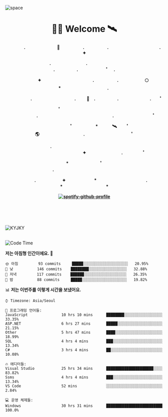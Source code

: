 ![space](https://user-images.githubusercontent.com/93513959/153272999-db6423b1-a80f-4b72-bf4c-7be2c9d6d328.png)



<h1 align="center">👨‍🚀 Welcome  🛰︎</h1>
<h4 align='center'>
<p align="center">　　　　.　　　　　　  　🌠　　　   　. 　　　　　.　　　　　　　　　　　  . 　　　 　       ✦     </p>
<p align="center">.　　　　　　　　.　　  　　　　  　 　　　　　　　　　　　.　　　　　.　　　　   　 ﾟ             　.        </p>
<p align="center">　　　　✦　　　　　  　　　　    　. 　　　　　.　　　　　　🌕　*　　　　　　　　　　  . 　　　 　            </p>
<p align="center">　　  　         　　. 　　　　   　 　　　.     　   　🚀　.　　　　　.　　　   　　　 .             　 ﾟ   </p>
<p align="center">　　ﾟ　　　　　　　　  　　　　   　 　　　　.　　　　　　　　　　　　　　　　　.   　　　            　  　　　ﾟ</p>
<p align="center"> 　　　　　　　ﾟ　　　 　　*　　   🛰︎　 　ﾟ　　　　🌎　　　　　　　　　　.　　　　　　　   　　  ﾟ          　   </p>
<p align="center">.　　　　　　　　　　  　　　　   　 　　　　　　　　　　　　 ✦　　　　　　　　.　   　　             ﾟ　  　　   </p>
<p align="center">　　　*　　　　　　  　ﾟ　　   　 　　　　.　　　　　　　　　　　　　　　　   　　            　  　　            </p>
<p align="center">　　　.　　　　　　✦  　　　　　   *　 　　　　　　　　　　.　　　　　　　*　　　　　   　              　  　*　  </p>

[![spotify-github-profile](https://spotify-github-profile.vercel.app/api/view?uid=316vepr7x7ia45xvcuqyysvtmpfe&cover_image=true&theme=novatorem&bar_color=37bac3&bar_color_cover=false)](https://spotify-github-profile.vercel.app/api/view?uid=316vepr7x7ia45xvcuqyysvtmpfe&redirect=true)

</h4>

<br>
<br>
<br>

<p align="left"><img src="https://github-readme-stats.vercel.app/api/top-langs?username=KYJKY&show_icons=true&locale=en&layout=compact&theme=radical" alt="KYJKY" />
<!--<img src="https://github-readme-stats.vercel.app/api?username=KYJKY&show_icons=true&locale=en&theme=radical" alt="KYJKY" />--> <br><br></p>

<!--START_SECTION:waka-->
![Code Time](http://img.shields.io/badge/Code%20Time-770%20hrs%2030%20mins-blue)

**저는 아침형 인간이에요. 🐤** 

```text
🌞 아침         93 commits     █████░░░░░░░░░░░░░░░░░░░░   20.95% 
🌆 낮　         146 commits    ████████░░░░░░░░░░░░░░░░░   32.88% 
🌃 저녁         117 commits    ██████░░░░░░░░░░░░░░░░░░░   26.35% 
🌙 밤　         88 commits     █████░░░░░░░░░░░░░░░░░░░░   19.82%

```


📊 **저는 이번주를 이렇게 시간을 보냈어요.** 

```text
⌚︎ Timezone: Asia/Seoul

💬 프로그래밍 언어들: 
JavaScript               10 hrs 10 mins      ████████░░░░░░░░░░░░░░░░░   33.35% 
ASP.NET                  6 hrs 27 mins       █████░░░░░░░░░░░░░░░░░░░░   21.15% 
Other                    5 hrs 47 mins       ████░░░░░░░░░░░░░░░░░░░░░   18.99% 
SQL                      4 hrs 4 mins        ███░░░░░░░░░░░░░░░░░░░░░░   13.34% 
C#                       3 hrs 4 mins        ██░░░░░░░░░░░░░░░░░░░░░░░   10.08%

🔥 에디터들: 
Visual Studio            25 hrs 34 mins      █████████████████████░░░░   83.82% 
Ssms                     4 hrs 4 mins        ███░░░░░░░░░░░░░░░░░░░░░░   13.34% 
VS Code                  52 mins             ░░░░░░░░░░░░░░░░░░░░░░░░░   2.84%

💻 운영 체제들: 
Windows                  30 hrs 31 mins      █████████████████████████   100.0%

```


<!--END_SECTION:waka-->
